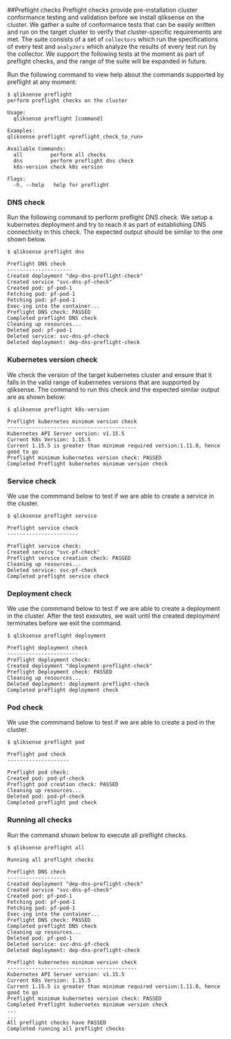 ##Preflight checks
Preflight checks provide pre-installation cluster conformance testing and validation before we install qliksense on the cluster. We gather a suite of conformance tests that can be easily written and run on the target cluster to verify that cluster-specific requirements are met.
The suite consists of a set of `collectors` which run the specifications of every test and `analyzers` which analyze the results of every test run by the collector.
We support the following tests at the moment as part of preflight checks, and the range of the suite will be expanded in future.

Run the following command to view help about the commands supported by preflight at any moment:
```console
$ qliksense preflight
perform preflight checks on the cluster

Usage:
  qliksense preflight [command]

Examples:
qliksense preflight <preflight_check_to_run>

Available Commands:
  all         perform all checks
  dns         perform preflight dns check
  k8s-version check k8s version

Flags:
  -h, --help   help for preflight
```

### DNS check
Run the following command to perform preflight DNS check. We setup a kubernetes deployment and try to reach it as part of establishing DNS connectivity in this check. 
The expected output should be similar to the one shown below.
```console
$ qliksense preflight dns

Preflight DNS check
---------------------
Created deployment "dep-dns-preflight-check"
Created service "svc-dns-pf-check"
Created pod: pf-pod-1
Fetching pod: pf-pod-1
Fetching pod: pf-pod-1
Exec-ing into the container...
Preflight DNS check: PASSED
Completed preflight DNS check
Cleaning up resources...
Deleted pod: pf-pod-1
Deleted service: svc-dns-pf-check
Deleted deployment: dep-dns-preflight-check

```

### Kubernetes version check
We check the version of the target kubernetes cluster and ensure that it falls in the valid range of kubernetes versions that are supported by qliksense. 
The command to run this check and the expected similar output are as shown below:
```console
$ qliksense preflight k8s-version

Preflight kubernetes minimum version check
------------------------------------------
Kubernetes API Server version: v1.15.5
Current K8s Version: 1.15.5
Current 1.15.5 is greater than minimum required version:1.11.0, hence good to go
Preflight minimum kubernetes version check: PASSED
Completed Preflight kubernetes minimum version check

```

### Service check
We use the commmand below to test if we are able to create a service in the cluster.
```console
$ qliksense preflight service

Preflight service check
-----------------------

Preflight service check: 
Created service "svc-pf-check"
Preflight service creation check: PASSED
Cleaning up resources...
Deleted service: svc-pf-check
Completed preflight service check
```

### Deployment check
We use the commmand below to test if we are able to create a deployment in the cluster. After the test exexutes, we wait until the created deployment terminates before we exit the command. 
```console
$ qliksense preflight deployment

Preflight deployment check
-----------------------
Preflight deployment check: 
Created deployment "deployment-preflight-check"
Preflight Deployment check: PASSED
Cleaning up resources...
Deleted deployment: deployment-preflight-check
Completed preflight deployment check
```

### Pod check
We use the commmand below to test if we are able to create a pod in the cluster.
```console
$ qliksense preflight pod

Preflight pod check
--------------------

Preflight pod check: 
Created pod: pod-pf-check
Preflight pod creation check: PASSED
Cleaning up resources...
Deleted pod: pod-pf-check
Completed preflight pod check
```

### Running all checks
Run the command shown below to execute all preflight checks.
```console
$ qliksense preflight all

Running all preflight checks

Preflight DNS check
-------------------
Created deployment "dep-dns-preflight-check"
Created service "svc-dns-pf-check"
Created pod: pf-pod-1
Fetching pod: pf-pod-1
Fetching pod: pf-pod-1
Exec-ing into the container...
Preflight DNS check: PASSED
Completed preflight DNS check
Cleaning up resources...
Deleted pod: pf-pod-1
Deleted service: svc-dns-pf-check
Deleted deployment: dep-dns-preflight-check

Preflight kubernetes minimum version check
------------------------------------------
Kubernetes API Server version: v1.15.5
Current K8s Version: 1.15.5
Current 1.15.5 is greater than minimum required version:1.11.0, hence good to go
Preflight minimum kubernetes version check: PASSED
Completed Preflight kubernetes minimum version check
...
...
All preflight checks have PASSED
Completed running all preflight checks

```